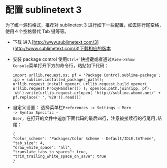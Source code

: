 # 配置 sublinetext 3

为了统一源码格式，推荐对 sublinetext 3 进行如下一些配置，如去除行尾空格，使用４个空格替代 Tab 键等等。

* 下载
    进入[http://www.sublimetext.com/3](http://www.sublimetext.com/3)下载相应的版本

* 安装 package control
    使用<code>Ctrl+`</code>快捷键或者通过<code>View->Show Console</code>菜单打开下方的命令行，粘贴如下代码：
    ``` shell
    import urllib.request,os; pf = 'Package Control.sublime-package'; ipp = sublime.installed_packages_path(); urllib.request.install_opener( urllib.request.build_opener( urllib.request.ProxyHandler()) ); open(os.path.join(ipp, pf), 'wb').write(urllib.request.urlopen( 'http://sublime.wbond.net/' + pf.replace(' ','%20')).read())
    ```

* 自定义设置：
选择菜单栏<code>Preferences -> Settings – More -> Syntax Specific – User</code>，在打开的文件中追加下面代码的最后四行，注意被接续行的行尾用<code>,</code>结尾：
    ``` shell
    {
    "color_scheme": "Packages/Color Scheme - Default/IDLE.tmTheme",
    "tab_size": 4,
    "draw_white_space": "all",
    "translate_tabs_to_spaces": true,
    "trim_trailing_white_space_on_save": true
    }
    ```
